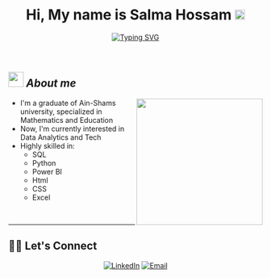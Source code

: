 <h1 align="center">
  <b>Hi, My name is Salma Hossam</b> <img src="https://media.giphy.com/media/hvRJCLFzcasrR4ia7z/giphy.gif"/ width="20" height="20">
</h1>

<p align="center" font-size="80">
  <a href="https://git.io/typing-svg">
    <img src="https://readme-typing-svg.demolab.com?font=Caveat&weight=600&size=30&pause=1000&color=9046FF&center=true&vCenter=true&random=false&width=435&lines=Welcome+to+Salma's+portfolio;I'm+a+Data+Analyst+%26+Power+BI+Developer" alt="Typing SVG" />
  </a>
</p>


<br>

## <img src="https://media.giphy.com/media/ObNTw8Uzwy6KQ/giphy.gif" width="30px">&nbsp;***About me***
<picture> <img align="right" src="https://github.com/7oSkaaa/7oSkaaa/blob/main/Images/Right_Side.gif?raw=true" width = 250px></picture>

<p>
  <ul>
    <li>I'm a graduate of Ain-Shams university, specialized in Mathematics and Education</li>
    <li>Now, I'm currently interested in Data Analytics and Tech</li>
    <li>Highly skilled in:
        <ul>
          <li>SQL</li>
          <li>Python</li>
          <li>Power BI</li>
          <li>Html</li>
          <li>CSS</li>
          <li>Excel</li>
        </ul>
    </li>
  </ul>
</p>

<br>
<hr>

## 🙋‍♀️ Let's Connect

<div align=center>
  <a href="https://www.linkedin.com/in/salma-hossam-eldin-095420243/"><img src="https://img.shields.io/static/v1?style=for-the-badge&message=LinkedIn&color=0A66C2&logo=LinkedIn&logoColor=FFFFFF&label=" alt="LinkedIn" /></a>
  <a href="mailto:salmahossam820@gmail.com"><img alt="Email" src="https://img.shields.io/static/v1?style=for-the-badge&message=Gmail&color=EA4335&logo=Gmail&logoColor=FFFFFF&label=" /></a>
</div>
